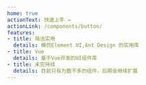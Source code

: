 ```yaml
---
home: true
actionText: 快速上手 →
actionLink: /components/button/
features:
- title: 简洁实用
  details: 模仿Element UI,Ant Design 的实用库
- title: Vue
  details: 基于Vue开发的UI组件库
- title: 未完待续
  details: 目前只有为数不多的组件，后期会继续扩展
---
```

